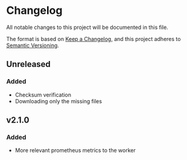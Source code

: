 # Changelog

All notable changes to this project will be documented in this file.

The format is based on [Keep a Changelog](https://keepachangelog.com/en/1.0.0/),
and this project adheres to
[Semantic Versioning](https://semver.org/spec/v2.0.0.html).
## Unreleased

### Added
- Checksum verification
- Downloading only the missing files

## v2.1.0

### Added

- More relevant prometheus metrics to the worker
